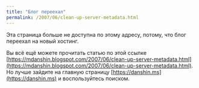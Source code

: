```yaml
---
title: "Блог переехал"
permalink: /2007/06/clean-up-server-metadata.html
---
```

Эта страница больше не доступна по этому адресу, потому, что блог переехал на новый хостинг.

Вы всё ещё можете прочитать статью по этой ссылке [https://mdanshin.blogspot.com/2007/06/clean-up-server-metadata.html](https://mdanshin.blogspot.com/2007/06/clean-up-server-metadata.html). Но лучше зайдите на главную страницу [https://danshin.ms](https://danshin.ms) и воспользуйтесь поиском.